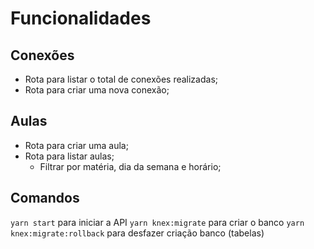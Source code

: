 # Funcionalidades

## Conexões

- Rota para listar o total de conexões realizadas;
- Rota para criar uma nova conexão;

## Aulas

- Rota para criar uma aula;
- Rota para listar aulas;
  - Filtrar por matéria, dia da semana e horário;

## Comandos

`yarn start` para iniciar a API
`yarn knex:migrate` para criar o banco
`yarn knex:migrate:rollback` para desfazer criação banco (tabelas)